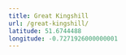 ```yaml
---
title: Great Kingshill
url: /great-kingshill/
latitude: 51.6744488
longitude: -0.7271926000000001
---
```

